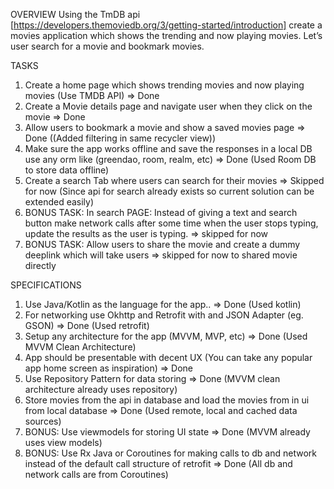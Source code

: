 OVERVIEW
Using the TmDB api [https://developers.themoviedb.org/3/getting-started/introduction] create
a movies application which shows the trending and now playing movies. Let’s user search
for a movie and bookmark movies.

TASKS
1. Create a home page which shows trending movies and now playing movies (Use TMDB API) => Done
2. Create a Movie details page and navigate user when they click on the movie => Done 
3. Allow users to bookmark a movie and show a saved movies page => Done ((Added filtering in same recycler view))
4. Make sure the app works offline and save the responses in a local DB use any orm like (greendao,
room, realm, etc) => Done (Used Room DB to store data offline)
5. Create a search Tab where users can search for their movies => Skipped for now (Since api for search already exists so current solution can be extended easily)
6. BONUS TASK: In search PAGE: Instead of giving a text and search button make network calls
after some time when the user stops typing, update the results as the user is typing. => skipped for now
7. BONUS TASK: Allow users to share the movie and create a dummy deeplink which will take users => skipped for now
to shared movie directly

SPECIFICATIONS
1. Use Java/Kotlin as the language for the app.. => Done (Used kotlin)
2. For networking use Okhttp and Retrofit with and JSON Adapter (eg. GSON) => Done (Used retrofit)
3. Setup any architecture for the app (MVVM, MVP, etc) => Done (Used MVVM Clean Architecture)
4. App should be presentable with decent UX (You can take any popular app
home screen as inspiration) => Done
5. Use Repository Pattern for data storing => Done (MVVM clean architecture already uses repository)
6. Store movies from the api in database and load the movies from in ui from
local database => Done (Used remote, local and cached data sources)
7. BONUS: Use viewmodels for storing UI state => Done (MVVM already uses view models)
8. BONUS: Use Rx Java or Coroutines for making calls to db and network instead of the
default call structure of retrofit => Done (All db and network calls are from Coroutines)

